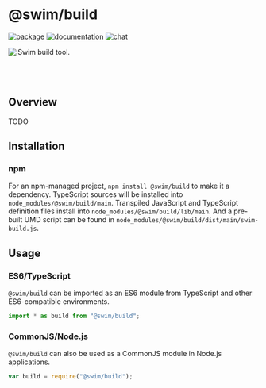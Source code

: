 # @swim/build

[![package](https://img.shields.io/npm/v/@swim/build.svg)](https://www.npmjs.com/package/@swim/build)
[![documentation](https://img.shields.io/badge/doc-TypeDoc-blue.svg)](http://docs.swim.ai/js/latest/modules/_swim_build.html)
[![chat](https://img.shields.io/badge/chat-Gitter-green.svg)](https://gitter.im/swimos/community)

<a href="https://developer.swim.ai"><img src="https://cdn.swim.ai/images/marlin-blue.svg" align="left"></a>

Swim build tool.<br><br><br><br>

## Overview

TODO

## Installation

### npm

For an npm-managed project, `npm install @swim/build` to make it a dependency.
TypeScript sources will be installed into `node_modules/@swim/build/main`.
Transpiled JavaScript and TypeScript definition files install into
`node_modules/@swim/build/lib/main`.  And a pre-built UMD script can
be found in `node_modules/@swim/build/dist/main/swim-build.js`.

## Usage

### ES6/TypeScript

`@swim/build` can be imported as an ES6 module from TypeScript and other
ES6-compatible environments.

```typescript
import * as build from "@swim/build";
```

### CommonJS/Node.js

`@swim/build` can also be used as a CommonJS module in Node.js applications.

```javascript
var build = require("@swim/build");
```
